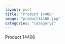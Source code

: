 ```yaml
---
layout: post
title: "Product 14406"
image: "product14406.jpg"
categories: "category1"
---
```

Product 14406
